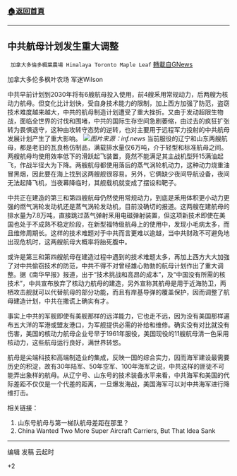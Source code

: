###  [:house:返回首頁](https://github.com/ourhimalayas/txt)
---

## 中共航母计划发生重大调整
` 加拿大多倫多楓葉農場 Himalaya Toronto Maple Leaf` [轉載自GNews](https://gnews.org/zh-hans/1181223/)

加拿大多伦多枫叶农场 军迷Wilson

中共早前计划到2030年将有6艘航母投入使用，前4艘釆用常规动力，后两艘为核动力航母。但变化比计划快，受自身技术能力的限制，加上西方加强了防范，盗窃技术难度越来越大，中共的航母制造计划遭受了重大挫折。又由于发动超限生物战，面临全世界的讨伐和围堵，中共的国际生存空间急剧萎缩，由过去的疯狂扩张转为畏惧退守，这种由攻转守态势的逆转，也对主要用于远程军力投射的中共航母发展计划产生了重大影响。
![]()![](https://gnews-media-offload.s3.amazonaws.com/wp-content/uploads/2021/05/06175531/inf.news-2.jpg)*图片来源：inf.news*
当前服役的辽宁和山东两艘航母，都是老旧的瓦良格仿制品，满载排水量仅6万吨，介于轻型和标准航母之间。两艘航母均使用效率低下的滑跃起飞装置，竟然不能满足其主战机型歼15满油起飞，作战半径大为下降。两艘航母都使用落后的蒸气涡轮机动力，这种动力烧重油冒黑烟，因此要在海上找到这两艘舰很容易。另外，它俩缺少夜间导航设备，夜间无法起降飞机，当夜幕降临时，其舰载机就变成了摆设和靶子。

中共正在建造的第三和第四艘航母仍然使用常规动力，到底是釆用体积更小动力更强的燃气涡轮发动机还是蒸气涡轮发动机，目前没确切的报道。这两艘在建航母的排水量为7.8万吨，直接跳过蒸气弹射釆用电磁弹射装置，但这项新技术即使在美国也处于不成熟不稳定阶段，在新型福特级航母上的使用中，发现小毛病太多，而且维修周期长。这样的技术难题对于中共而言更难以逾越，当中共财政不可避免地出现危机时，这两艘航母大概率将胎死腹中。

或许是第三和第四艘航母在建造过程中遇到的技术难题太多，再加上西方大大加強了对中共偷窃技术的防范，中共不得不对曾经雄心勃勃的航母计划作出了重大调整。据《南华早报》报道，出于“技术挑战和高昂的成本”，及“中国没有所需的核技术”，中共宣布放弃了核动力航母的建造，另外宣称其航母是用于近海防卫，两栖攻击舰就可以代替航母的部分功能，而且有岸基导弹的覆盖保护，因而调整了航母建造计划，中共在撒谎上确实有才。

事实上中共的军舰即使有美舰那样的远洋能力，它也走不远，因为没有美国那样遍布五大洋的军港或盟友港口，为军舰提供必需的补给和维修。确实没有对比就没有伤害，美国的核动力航母企业号早于1961年服役，美国现役的11艘航母清一色采用核动力，这些航母运行良好，满世界转悠。

航母是尖端科技和高端制造业的集成，反映一国的综合实力，因而海军建设最需要历史的积淀，故有30年陆军、50年空军、100年海军之说，中共这样的匪徒不可能弄出象样的航母。从辽宁号、山东号的技术装备水平来看，中共海军和美国的代际差距不仅仅是一个代差的距离，一旦爆发海战，美国海军可以对中共海军进行降维打击。

相关链接：

1. 山东号航母与第一梯队航母差距在那里？
2. China Wanted Two More Super Aircraft Carriers, But That Idea Sank


* * *

编辑 发稿 云起时

+2
